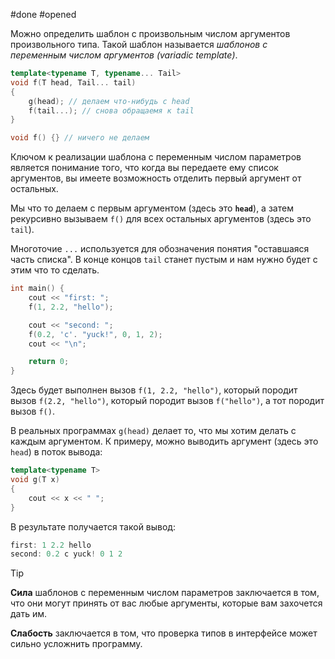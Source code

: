 #done #opened 

Можно определить шаблон с произвольным числом аргументов произвольного типа. Такой шаблон называется *шаблонов с переменным числом аргументов (variadic template)*.
```cpp
template<typename T, typename... Tail>
void f(T head, Tail... tail)
{
	g(head); // делаем что-нибудь с head
	f(tail...); // снова обращаемя к tail
}

void f() {} // ничего не делаем
```
Ключом к реализации шаблона с переменным числом параметров является понимание того, что когда вы передаете ему список аргументов, вы имеете возможность отделить первый аргумент от остальных.

Мы что то делаем с первым аргументом (здесь это **`head`**), а затем рекурсивно вызываем `f()` для всех остальных аргументов (здесь это `tail`).

Многоточие `...` используется для обозначения понятия "оставшаяся часть списка". В конце концов `tail` станет пустым и нам нужно будет с этим что то сделать.

```cpp
int main() {
	cout << "first: ";
	f(1, 2.2, "hello");

	cout << "second: ";
	f(0.2, 'c'. "yuck!", 0, 1, 2);
	cout << "\n";

	return 0;
}
```
Здесь будет выполнен вызов `f(1, 2.2, "hello")`, который породит вызов `f(2.2, "hello")`, который породит вызов `f("hello")`, а тот породит вызов `f()`.

В реальных программах `g(head)` делает то, что мы хотим делать с каждым аргументом. К примеру, можно выводить аргумент (здесь это `head`) в поток вывода:
```cpp
template<typename T>
void g(T x)
{
	cout << x << " ";
}
```
В результате получается такой вывод:
```cpp
first: 1 2.2 hello
second: 0.2 c yuck! 0 1 2
```
> [!tip]
> **Сила** шаблонов с переменным числом параметров заключается в том, что они могут принять от вас любые аргументы, которые вам захочется дать им.
> 
> **Слабость** заключается в том, что проверка типов в интерфейсе может сильно усложнить программу.